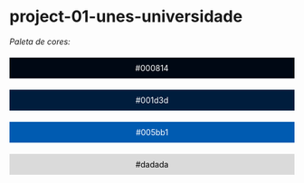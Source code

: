 # project-01-unes-universidade


  *Paleta de cores:*

<div style="background-color:#000814; text-align:center; vertical-align: middle; padding:10px 0; margin-top:20px">
<font color="#fff">#000814</font>
</div>

<div style="background-color:#001d3d; text-align:center; vertical-align: middle; padding:10px 0; margin-top:20px">
<font color="#fff">#001d3d</font>
</div>

<div style="background-color:#005bb1; text-align:center; vertical-align: middle; padding:10px 0; margin-top:20px">
<font color="#fff">#005bb1</font>
</div>

<div style="background-color:#dadada; text-align:center; vertical-align: middle; padding:10px 0; margin-top:20px">
<font color="#000">#dadada</font>
</div>

